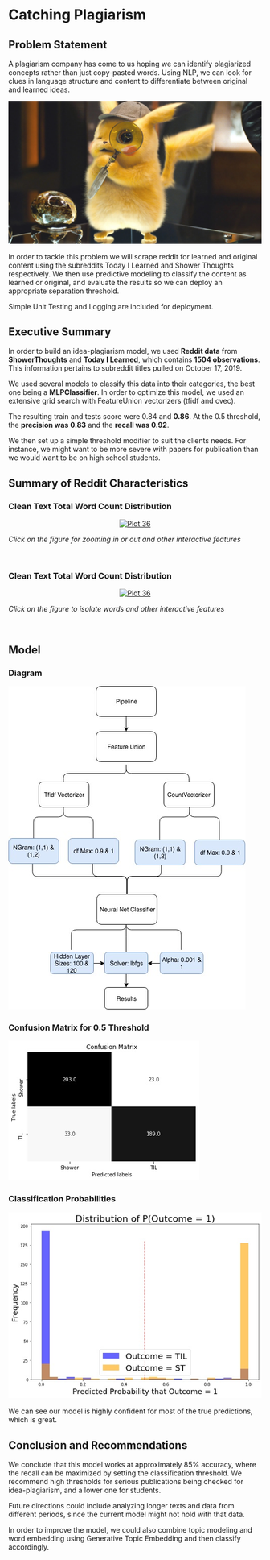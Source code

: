 # Catching Plagiarism

## Problem Statement
A plagiarism company has come to us hoping we can identify plagiarized concepts rather than just copy-pasted words. Using NLP, we can look for clues in language structure and content to differentiate between original and learned ideas.

![pikachudetective](./Images/pikachu.jpg)

In order to tackle this problem we will scrape reddit for learned and original content using the subreddits Today I Learned and Shower Thoughts respectively. We then use predictive modeling to classify the content as learned or original, and evaluate the results so we can deploy an appropriate separation threshold. 

Simple Unit Testing and Logging are included for deployment.

## Executive Summary
In order to build an idea-plagiarism model, we used **Reddit data** from **ShowerThoughts** and **Today I Learned**, which contains **1504 observations**. This information pertains to subreddit titles pulled on October 17, 2019. 


We used several models to classify this data into their categories, the best one being a **MLPClassifier**. In order to optimize this model, we used an extensive grid search with FeatureUnion vectorizers (tfidf and cvec).


The resulting train and tests score were 0.84 and **0.86**. At the 0.5 threshold, the **precision was 0.83** and the **recall was 0.92**.

We then set up a simple threshold modifier to suit the clients needs. For instance, we might want to be more severe with papers for publication than we would want to be on high school students. 

## Summary of Reddit Characteristics

### Clean Text Total Word Count Distribution

<div>
    <a href="https://plot.ly/~ambar132/36/?share_key=nwjKHveOEkPLgAdy41bKTn" target="_blank" title="Plot 36" style="display: block; text-align: center;"><img src="https://plot.ly/~ambar132/36.png?share_key=nwjKHveOEkPLgAdy41bKTn" alt="Plot 36" style="max-width: 100%;width: 600px;"  width="600" onerror="this.onerror=null;this.src='https://plot.ly/404.png';" /></a>
</div>

*Click on the figure for zooming in or out and other interactive features*

<br/>

### Clean Text Total Word Count Distribution

<div>
    <a href="https://plot.ly/~ambar132/36/?share_key=nwjKHveOEkPLgAdy41bKTn" target="_blank" title="Plot 36" style="display: block; text-align: center;"><img src="https://plot.ly/~ambar132/36.png?share_key=nwjKHveOEkPLgAdy41bKTn" alt="Plot 36" style="max-width: 100%;width: 600px;"  width="600" onerror="this.onerror=null;this.src='https://plot.ly/404.png';" /></a>
</div>

*Click on the figure to isolate words and other interactive features*

<br/>

## Model

### Diagram
![Model Selection Flow](./Images/Model.jpg)

### Confusion Matrix for 0.5 Threshold
![CM](./Images/CM.jpg)

### Classification Probabilities
![CP](./Images/CP.jpg)


We can see our model is highly confident for most of the true predictions, which is great.

## Conclusion and Recommendations
We conclude that this model works at approximately 85% accuracy, where the recall can be maximized by setting the classification threshold. We recommend high thresholds for serious publications being checked for idea-plagiarism, and a lower one for students.

Future directions could include analyzing longer texts and data from different periods, since the current model might not hold with that data.

In order to improve the model, we could also combine topic modeling and word embedding using Generative Topic Embedding and then classify accordingly.